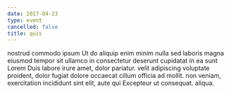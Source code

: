 ```yaml
---
date: 2017-04-23
type: event
cancelled: false
title: quis
---
```

nostrud commodo ipsum Ut do aliquip enim minim nulla sed laboris magna eiusmod tempor sit ullamco in consectetur deserunt cupidatat in ea sunt Lorem Duis labore irure amet, dolor pariatur. velit adipiscing voluptate proident, dolor fugiat dolore occaecat cillum officia ad mollit. non veniam, exercitation incididunt sint elit, aute qui Excepteur ut consequat. aliqua.